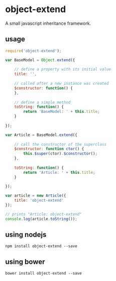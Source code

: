 # object-extend

A small javascript inheritance framework.

## usage

```javascript
require('object-extend');

var BaseModel = Object.extend({
    
    // define a property with its initial value
    title: '',
    
    // called after a new instance was created
    $constructor: function() {
    },
    
    // define a simple method
    toString: function() {
        return 'BaseModel: ' + this.title;
    }
    
});

var Article = BaseModel.extend({
    
    // call the constructor of the superclass
    $constructor: function ctor() {
        this.$super(ctor).$constructor();
    },
    
    toString: function() {
        return 'Article: ' + this.title;
    }
    
});

var article = new Article({
    title: 'object-extend'
});

// prints "Article: object-extend"
console.log(article.toString());
```

## using nodejs

```text
npm install object-extend --save
```

## using bower

```text
bower install object-extend --save
```
